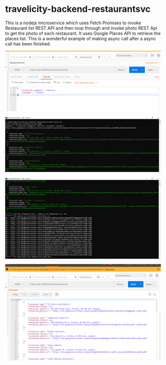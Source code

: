 # travelicity-backend-restaurantsvc
This is a nodejs microservice which uses Fetch Promises to invoke Restaurant list REST API and then loop through and invoke photo REST 
Api to get the photo of each restaurant. It uses Google Places API to retrieve the places list. This is a wonderful example of making 
async call after a async call has been finished.

![alt text](https://raw.githubusercontent.com/suvorajb/travelicity-backend-restaurantsvc/master/request-postman-restaurant-by-type.png)

![alt text](https://raw.githubusercontent.com/suvorajb/travelicity-backend-restaurantsvc/master/console-output1.png)

![alt text](https://raw.githubusercontent.com/suvorajb/travelicity-backend-restaurantsvc/master/console-output2.png)

![alt text](https://raw.githubusercontent.com/suvorajb/travelicity-backend-restaurantsvc/master/response-postman-restaurant-by-type.png)

